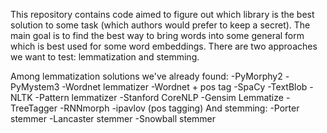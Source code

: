 This repository contains code aimed to figure out which library is the best solution to some task (which authors would prefer to keep a secret). The main goal is to find the best way to bring words into some general form which is best used for some word embeddings. There are two approaches we want to test: lemmatization and stemming.

Among lemmatization solutions we've already found:
  -PyMorphy2
  -PyMystem3
  -Wordnet lemmatizer
  -Wordnet + pos tag
  -SpaCy
  -TextBlob
  -NLTK
  -Pattern lemmatizer
  -Stanford CoreNLP
  -Gensim Lemmatize
  -TreeTagger
  -RNNmorph
  -ipavlov (pos tagging)
And stemming:
  -Porter stemmer
  -Lancaster stemmer
  -Snowball stemmer
